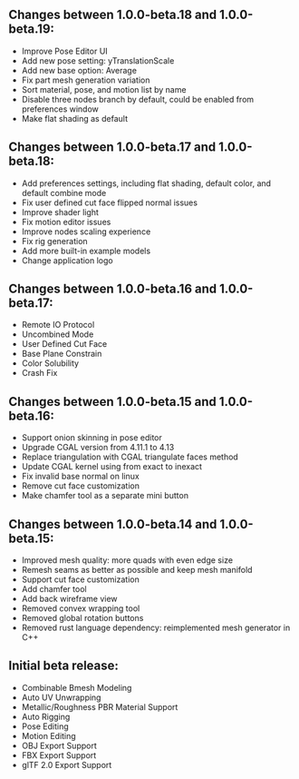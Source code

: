 Changes between 1.0.0-beta.18 and 1.0.0-beta.19:
--------------------------------------------------
- Improve Pose Editor UI
- Add new pose setting: yTranslationScale
- Add new base option: Average
- Fix part mesh generation variation
- Sort material, pose, and motion list by name
- Disable three nodes branch by default, could be enabled from preferences window
- Make flat shading as default

Changes between 1.0.0-beta.17 and 1.0.0-beta.18:
--------------------------------------------------
- Add preferences settings, including flat shading, default color, and default combine mode
- Fix user defined cut face flipped normal issues
- Improve shader light
- Fix motion editor issues
- Improve nodes scaling experience
- Fix rig generation
- Add more built-in example models
- Change application logo

Changes between 1.0.0-beta.16 and 1.0.0-beta.17:
--------------------------------------------------
- Remote IO Protocol
- Uncombined Mode
- User Defined Cut Face
- Base Plane Constrain
- Color Solubility
- Crash Fix

Changes between 1.0.0-beta.15 and 1.0.0-beta.16:
--------------------------------------------------
- Support onion skinning in pose editor  
- Upgrade CGAL version from 4.11.1 to 4.13  
- Replace triangulation with CGAL triangulate faces method   
- Update CGAL kernel using from exact to inexact  
- Fix invalid base normal on linux  
- Remove cut face customization  
- Make chamfer tool as a separate mini button  

Changes between 1.0.0-beta.14 and 1.0.0-beta.15:
--------------------------------------------------
- Improved mesh quality: more quads with even edge size  
- Remesh seams as better as possible and keep mesh manifold  
- Support cut face customization  
- Add chamfer tool  
- Add back wireframe view  
- Removed convex wrapping tool  
- Removed global rotation buttons  
- Removed rust language dependency: reimplemented mesh generator in C++  

Initial beta release:
------------------------
- Combinable Bmesh Modeling  
- Auto UV Unwrapping  
- Metallic/Roughness PBR Material Support  
- Auto Rigging  
- Pose Editing  
- Motion Editing  
- OBJ Export Support  
- FBX Export Support  
- glTF 2.0 Export Support  
